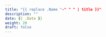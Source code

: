 ```yaml
---
title: "{{ replace .Name "-" " " | title }}"
description: ""
date: {{ .Date }}
weight: 20
draft: false
---
```


